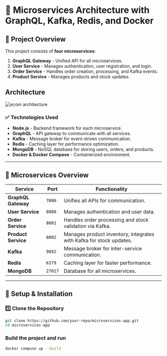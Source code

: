 # 🚀 Microservices Architecture with GraphQL, Kafka, Redis, and Docker

## 📌 Project Overview
This project consists of **four microservices**:
1. **GraphQL Gateway** - Unified API for all microservices.
2. **User Service** - Manages authentication, user registration, and login.
3. **Order Service** - Handles order creation, processing, and Kafka events.
4. **Product Service** - Manages products and stock updates.

## Architecture
![ecom architecture](https://github.com/user-attachments/assets/9bece22a-edf3-42ec-8b01-efabe77b9a87)


### ✅ Technologies Used
- **Node.js** - Backend framework for each microservice.
- **GraphQL** - API gateway to communicate with all services.
- **Kafka** - Message broker for event-driven communication.
- **Redis** - Caching layer for performance optimization.
- **MongoDB** - NoSQL database for storing users, orders, and products.
- **Docker & Docker Compose** - Containerized environment.

---

## 📌 Microservices Overview
| **Service**        | **Port** | **Functionality** |
|--------------------|---------|------------------|
| **GraphQL Gateway** | `7000`  | Unifies all APIs for communication. |
| **User Service**   | `8000`  | Manages authentication and user data. |
| **Order Service**  | `8001`  | Handles order processing and stock validation via Kafka. |
| **Product Service** | `8002`  | Manages product inventory, integrates with Kafka for stock updates. |
| **Kafka**         | `9092`  | Message broker for inter-service communication. |
| **Redis**         | `6379`  | Caching layer for faster performance. |
| **MongoDB**       | `27017` | Database for all microservices. |

---

## 📌 Setup & Installation

### 1️⃣ Clone the Repository
```sh
git clone https://github.com/your-repo/microservices-app.git
cd microservices-app
```
### Build the project and run
```sh
docker compose up --build

